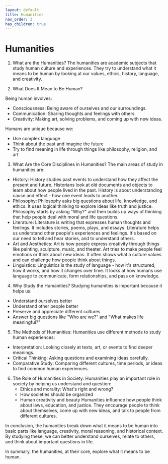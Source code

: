 ```yaml
---
layout: default
title: Humanities
nav_order: 3
has_children: true
---
```

# **Humanities**

1. What are the Humanities? The humanities are academic subjects that study human culture and experiences. They try to understand what it means to be human by looking at our values, ethics, history, language, and creativity.

2. What Does It Mean to Be Human?

Being human involves:
- Consciousness: Being aware of ourselves and our surroundings.
- Communication: Sharing thoughts and feelings with others.
- Creativity: Making art, solving problems, and coming up with new ideas.

Humans are unique because we:
- Use complex language
- Think about the past and imagine the future
- Try to find meaning in life through things like philosophy, religion, and art

3. What Are the Core Disciplines in Humanities? The main areas of study in humanities are:

- History: History studies past events to understand how they affect the present and future. Historians look at old documents and objects to learn about how people lived in the past. History is about understanding cause and effect - how one event leads to another.
- Philosophy: Philosophy asks big questions about life, knowledge, and ethics. It uses logical thinking to explore ideas like truth and justice. Philosophy starts by asking "Why?" and then builds up ways of thinking that help people deal with moral and life questions.
- Literature: Literature is writing that expresses human thoughts and feelings. It includes stories, poems, plays, and essays. Literature helps us understand other people's experiences and feelings. It's based on our need to tell and hear stories, and to understand others.
- Art and Aesthetics: Art is how people express creativity through things like painting, sculpture, music, and theater. Art tries to make people feel emotions or think about new ideas. It often shows what a culture values and can challenge how people think about things.
- Linguistics: Linguistics is the study of language - how it's structured, how it works, and how it changes over time. It looks at how humans use language to communicate, form relationships, and pass on knowledge.

4. Why Study the Humanities? Studying humanities is important because it helps us:
- Understand ourselves better
- Understand other people better
- Preserve and appreciate different cultures
- Answer big questions like "Who are we?" and "What makes life meaningful?"

5. The Methods of Humanities: Humanities use different methods to study human experiences:
- Interpretation: Looking closely at texts, art, or events to find deeper meanings.
- Critical Thinking: Asking questions and examining ideas carefully.
- Comparative Study: Comparing different cultures, time periods, or ideas to find common human experiences.

6. The Role of Humanities in Society: Humanities play an important role in society by helping us understand and question:
    - Ethics and morality: What's right and wrong?
    - How societies should be organized
    - Human creativity and beauty
    Humanities influence how people think about laws, education, and justice. They encourage people to think about themselves, come up with new ideas, and talk to people from different cultures.

In conclusion, the humanities break down what it means to be human into basic parts like language, creativity, moral reasoning, and historical context. By studying these, we can better understand ourselves, relate to others, and think about important questions in life.

In summary, the humanities, at their core, explore what it means to be human.
